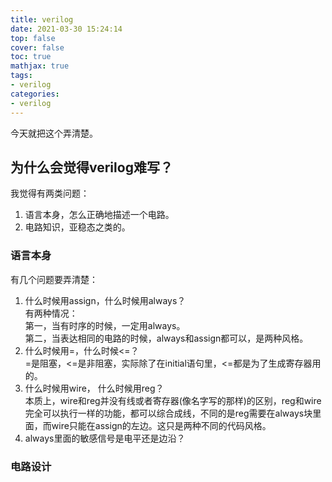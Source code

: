 ```yaml
---
title: verilog
date: 2021-03-30 15:24:14
top: false
cover: false
toc: true
mathjax: true
tags:
- verilog
categories:
- verilog
---
```

今天就把这个弄清楚。
## 为什么会觉得verilog难写？
我觉得有两类问题：  
1. 语言本身，怎么正确地描述一个电路。  
2. 电路知识，亚稳态之类的。

### 语言本身
有几个问题要弄清楚：  
1. 什么时候用assign，什么时候用always？    
有两种情况：  
第一，当有时序的时候，一定用always。   
第二，当表达相同的电路的时候，always和assign都可以，是两种风格。  
2. 什么时候用=，什么时候<=？   
=是阻塞，<=是非阻塞，实际除了在initial语句里，<=都是为了生成寄存器用的。
3. 什么时候用wire， 什么时候用reg？  
本质上，wire和reg并没有线或者寄存器(像名字写的那样)的区别，reg和wire完全可以执行一样的功能，都可以综合成线，不同的是reg需要在always块里面，而wire只能在assign的左边。这只是两种不同的代码风格。
4. always里面的敏感信号是电平还是边沿？

### 电路设计
